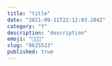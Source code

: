 ```yaml
---
title: "title"
date: "2021-09-11T22:12:03.284Z"
category: "f"
description: "description"
emoji: "👩🏻‍🎨"
slug: "8625523"
published: true
---
```

